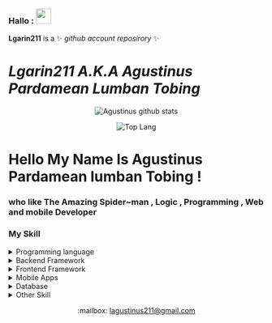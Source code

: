### Hallo : <img src="https://raw.githubusercontent.com/MartinHeinz/MartinHeinz/master/wave.gif" width="30px">
**Lgarin211** is a ✨ _github account reposirory_ ✨  


<ceenter>

# **_Lgarin211 A.K.A Agustinus Pardamean Lumban Tobing_**
</center>
 
 <p align="center">


  <img src="https://github-readme-stats.vercel.app/api?username=lgarin211&show_icons=true&theme=tokyonight" alt="Agustinus github stats">
  

</p>

 
 <p align="center">

 <img src="https://github-readme-stats.vercel.app/api/top-langs/?username=lgarin211&theme=tokyonight" alt="Top Lang">


</p>



# Hello My Name Is Agustinus Pardamean lumban Tobing  !
### who like The Amazing Spider~man , Logic , Programming , Web and mobile Developer

<div align="center">
<!-- <h3 align="center">My Workspace</h3>
 <center>
<table align="center" style="border:none;">
 <tr>
  <td>
 <img src="https://img.shields.io/badge/Ubuntu-E95420?style=for-the-badge&logo=ubuntu&logoColor=white" alt="Ubuntu">
   </td>
    <td> 
 <img src="https://img.shields.io/badge/AMD-Ryzen_3_3250U-ED1C24?style=for-the-badge&logo=amd&logoColor=white" alt="Ryzen 3">
     </td>
      <td>
 <img src="https://img.shields.io/badge/linux-ACER_Aspire_3-0078D6?style=for-the-badge&logo=linux&logoColor=white" alt="Acer">
      </td>
       <td>
 <img src="https://img.shields.io/badge/AMD-Radeon_Vega_7-ED1C24?style=for-the-badge&logo=amd&logoColor=white" alt="AMD">
        </td>
</tr>
</table>
   </center> -->
</div>

### My Skill 

<details>
 
<summary>Programming language</summary>

> ![image](https://img.shields.io/badge/PHP-777BB4?style=for-the-badge&logo=php&logoColor=white)

> ![image](https://img.shields.io/badge/JavaScript-323330?style=for-the-badge&logo=javascript&logoColor=F7DF1E)

> ![image](https://img.shields.io/badge/Java-ED8B00?style=for-the-badge&logo=java&logoColor=white)

</details>


<details>

<summary>Backend Framework</summary>
> ![image](https://img.shields.io/badge/Laravel-FF2D20?style=for-the-badge&logo=laravel&logoColor=white)
> ![image](https://img.shields.io/badge/Codeigniter-EF4223?style=for-the-badge&logo=codeigniter&logoColor=white)
> ![Spring Boot](https://img.shields.io/static/v1?style=for-the-badge&message=Spring+Boot&color=6DB33F&logo=Spring+Boot&logoColor=FFFFFF&label=)
</details>


<details>

<summary>Frontend Framework</summary>


> ![image](https://img.shields.io/badge/Bootstrap-563D7C?style=for-the-badge&logo=bootstrap&logoColor=white)
> ![React](https://img.shields.io/static/v1?style=for-the-badge&message=React&color=222222&logo=React&logoColor=61DAFB&label=)

</details>


<details>

<summary>Mobile Apps</summary>

> ![Apache Cordova](https://img.shields.io/static/v1?style=for-the-badge&message=Apache+Cordova&color=222222&logo=Apache+Cordova&logoColor=E8E8E8&label=)


</details>




<details>

<summary>Database</summary>

> ![image](https://img.shields.io/badge/MySQL-00000F?style=for-the-badge&logo=mysql&logoColor=white)
> ![MongoDB](https://img.shields.io/static/v1?style=for-the-badge&message=MongoDB&color=47A248&logo=MongoDB&logoColor=FFFFFF&label=)
</details>

<details>

<summary>Other Skill</summary>
> ![image](https://img.shields.io/badge/Amazon_AWS-232F3E?style=for-the-badge&logo=amazon-aws&logoColor=white)

> ![image](https://img.shields.io/badge/HTML-239120?style=for-the-badge&logo=html5&logoColor=white) 

> ![image](https://img.shields.io/badge/HTML5-E34F26?style=for-the-badge&logo=html5&logoColor=white)

> ![image](https://img.shields.io/badge/CSS-239120?&style=for-the-badge&logo=css3&logoColor=white)

> ![image](https://img.shields.io/badge/CSS3-1572B6?style=for-the-badge&logo=css3&logoColor=white)

> ![image](https://img.shields.io/badge/Git-F05032?style=for-the-badge&logo=git&logoColor=white)

> ![image](https://img.shields.io/badge/Microsoft_Office-D83B01?style=for-the-badge&logo=microsoft-office&logoColor=white)

</details>

<p align="center">
:mailbox: <a href="">lagustinus211@gmail.com</a>
</p>

